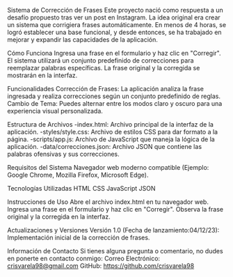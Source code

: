 Sistema de Corrección de Frases
Este proyecto nació como respuesta a un desafío propuesto tras ver un post en Instagram. La idea original era crear un sistema que corrigiera frases automáticamente. En menos de 4 horas, se logró establecer una base funcional, y desde entonces, se ha trabajado en mejorar y expandir las capacidades de la aplicación.

Cómo Funciona
Ingresa una frase en el formulario y haz clic en "Corregir". El sistema utilizará un conjunto predefinido de correcciones para reemplazar palabras específicas. La frase original y la corregida se mostrarán en la interfaz.

Funcionalidades
Corrección de Frases: La aplicación analiza la frase ingresada y realiza correcciones según un conjunto predefinido de reglas.
Cambio de Tema: Puedes alternar entre los modos claro y oscuro para una experiencia visual personalizada.

Estructura de Archivos
-index.html: Archivo principal de la interfaz de la aplicación.
-styles/style.css: Archivo de estilos CSS para dar formato a la página.
-scripts/app.js: Archivo de JavaScript que maneja la lógica de la aplicación.
-data/correcciones.json: Archivo JSON que contiene las palabras ofensivas y sus correcciones.

Requisitos del Sistema
Navegador web moderno compatible (Ejemplo: Google Chrome, Mozilla Firefox, Microsoft Edge).

Tecnologías Utilizadas
HTML
CSS
JavaScript
JSON

Instrucciones de Uso
Abre el archivo index.html en tu navegador web.
Ingresa una frase en el formulario y haz clic en "Corregir".
Observa la frase original y la corregida en la interfaz.

Actualizaciones y Versiones
Versión 1.0 (Fecha de lanzamiento:04/12/23): Implementación inicial de la corrección de frases.

Información de Contacto
Si tienes alguna pregunta o comentario, no dudes en ponerte en contacto conmigo:
Correo Electrónico: crisvarela98@gmail.com
GitHub: https://github.com/crisvarela98